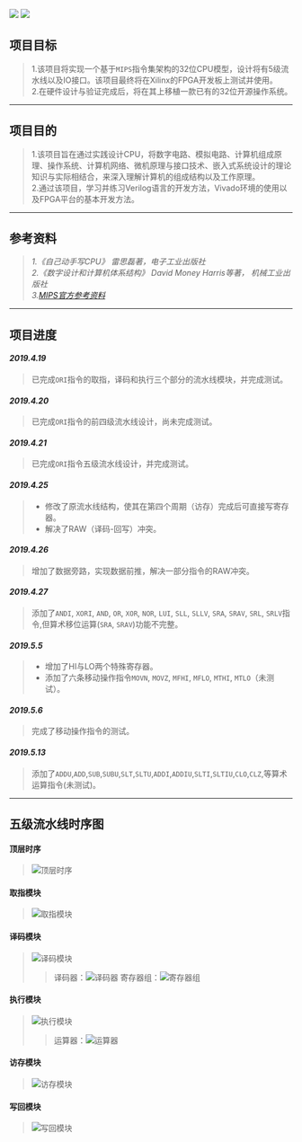 ![](https://img.shields.io/badge/master-bjwang964-blue.svg
)  ![](https://img.shields.io/badge/compilation-catandmore-brightgreen.svg)

## **项目目标**
>1.该项目将实现一个基于`MIPS`指令集架构的32位CPU模型，设计将有5级流水线以及IO接口。该项目最终将在Xilinx的FPGA开发板上测试并使用。  
>2.在硬件设计与验证完成后，将在其上移植一款已有的32位开源操作系统。  
---- 
## **项目目的**
>1.该项目旨在通过实践设计CPU，将数字电路、模拟电路、计算机组成原理、操作系统、计算机网络、微机原理与接口技术、嵌入式系统设计的理论知识与实际相结合，来深入理解计算机的组成结构以及工作原理。  
>2.通过该项目，学习并练习Verilog语言的开发方法，Vivado环境的使用以及FPGA平台的基本开发方法。 
----
## **参考资料**
>*1.《自己动手写CPU》 雷思磊著，电子工业出版社*  
>*2.《数字设计和计算机体系结构》 David Money Harris等著， 机械工业出版社*  
>*3.[MIPS官方参考资料](https://www.mips.com/products/architectures/mips32-2/)*  
----
## **项目进度**
#### *2019.4.19*
> 已完成`ORI`指令的取指，译码和执行三个部分的流水线模块，并完成测试。 
#### *2019.4.20*
> 已完成`ORI`指令的前四级流水线设计，尚未完成测试。  
#### *2019.4.21*
> 已完成`ORI`指令五级流水线设计，并完成测试。  
#### *2019.4.25*
>* 修改了原流水线结构，使其在第四个周期（访存）完成后可直接写寄存器。  
>* 解决了RAW（译码-回写）冲突。 
#### *2019.4.26*
> 增加了数据旁路，实现数据前推，解决一部分指令的RAW冲突。
#### *2019.4.27*
> 添加了`ANDI`, `XORI`, `AND`, `OR`, `XOR`, `NOR`, `LUI`, `SLL`, `SLLV`, `SRA`, `SRAV`, `SRL`, `SRLV`指令,但算术移位运算(`SRA`, `SRAV`)功能不完整。
#### *2019.5.5*
>* 增加了HI与LO两个特殊寄存器。
>* 添加了六条移动操作指令`MOVN`, `MOVZ`, `MFHI`, `MFLO`, `MTHI`, `MTLO`（未测试）。
#### *2019.5.6*
>完成了移动操作指令的测试。
#### *2019.5.13*
>  添加了`ADDU`,`ADD`,`SUB`,`SUBU`,`SLT`,`SLTU`,`ADDI`,`ADDIU`,`SLTI`,`SLTIU`,`CLO`,`CLZ`,等算术运算指令(未测试)。
----
## **五级流水线时序图**
#### 顶层时序
>![顶层时序](https://github.com/bjwang964/MIPS/blob/master/Picture/five-pipeline.png)
#### 取指模块
>![取指模块](https://github.com/bjwang964/MIPS/blob/master/Picture/Instr_Fetch.PNG)
#### 译码模块
>![译码模块](https://github.com/bjwang964/MIPS/blob/master/Picture/Instr_Decode.PNG)
>>译码器：![译码器](https://github.com/bjwang964/MIPS/blob/master/Picture/Instr_Decode_Decoder.PNG)
>>寄存器组：![寄存器组](https://github.com/bjwang964/MIPS/blob/master/Picture/Instr_Decode_Regsiters.PNG)
#### 执行模块
>![执行模块](https://github.com/bjwang964/MIPS/blob/master/Picture/Instr_Execute.PNG)
>>运算器：![运算器](https://github.com/bjwang964/MIPS/blob/master/Picture/Instr_Execute_EX.PNG)
#### 访存模块
>![访存模块](https://github.com/bjwang964/MIPS/blob/master/Picture/Instr_Mem.PNG)
#### 写回模块
>![写回模块](https://github.com/bjwang964/MIPS/blob/master/Picture/Instr_WB.PNG)